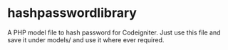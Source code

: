 # hashpasswordlibrary
A PHP model file to hash password for Codeigniter. Just use this file and save it under models/ and use it where ever required. 
